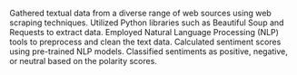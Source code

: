 Gathered textual data from a diverse range of web sources using web scraping techniques.
Utilized Python libraries such as Beautiful Soup and Requests to extract data.
Employed Natural Language Processing (NLP) tools to preprocess and clean the text data.
Calculated sentiment scores using pre-trained NLP models.
Classified sentiments as positive, negative, or neutral based on the polarity scores.

